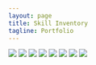 ```yaml
---
layout: page
title: Skill Inventory
tagline: Portfolio
---
```




  <img src="https://zzingyuna.github.io/image/po1.JPG"/>  
  <img src="https://zzingyuna.github.io/image/po1_2.PNG"/>  
  <img src="https://zzingyuna.github.io/image/po2.JPG"/>  
  <img src="https://zzingyuna.github.io/image/po3.JPG"/>
  <img src="https://zzingyuna.github.io/image/po4.JPG"/>
  <img src="https://zzingyuna.github.io/image/po5.PNG"/>
  <img src="https://zzingyuna.github.io/image/po6.PNG"/>
  <img src="https://zzingyuna.github.io/image/po7.PNG"/>


